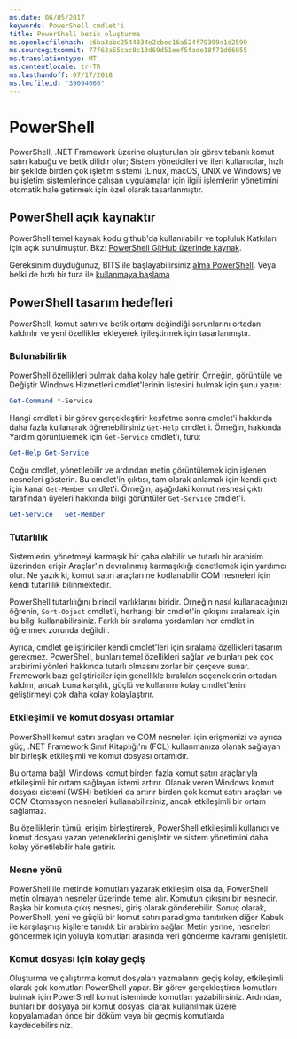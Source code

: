 ```yaml
---
ms.date: 06/05/2017
keywords: PowerShell cmdlet'i
title: PowerShell betik oluşturma
ms.openlocfilehash: c6ba3abc2544834e2cbec16a524f79399a1d2599
ms.sourcegitcommit: 77f62a55cac8c13d69d51eef5fade18f71d66955
ms.translationtype: MT
ms.contentlocale: tr-TR
ms.lasthandoff: 07/17/2018
ms.locfileid: "39094060"
---
```

# <a name="powershell"></a>PowerShell

PowerShell, .NET Framework üzerine oluşturulan bir görev tabanlı komut satırı kabuğu ve betik dilidir olur; Sistem yöneticileri ve ileri kullanıcılar, hızlı bir şekilde birden çok işletim sistemi (Linux, macOS, UNIX ve Windows) ve bu işletim sistemlerinde çalışan uygulamalar için ilgili işlemlerin yönetimini otomatik hale getirmek için özel olarak tasarlanmıştır.

## <a name="powershell-is-open-source"></a>PowerShell açık kaynaktır

PowerShell temel kaynak kodu github'da kullanılabilir ve topluluk Katkıları için açık sunulmuştur.
Bkz: [PowerShell GitHub üzerinde kaynak](https://github.com/powershell/powershell).

Gereksinim duyduğunuz, BITS ile başlayabilirsiniz [alma PowerShell](https://github.com/PowerShell/PowerShell#get-powershell).
Veya belki de hızlı bir tura ile [kullanmaya başlama](https://github.com/PowerShell/PowerShell/blob/master/docs/learning-powershell)

## <a name="powershell-design-goals"></a>PowerShell tasarım hedefleri
PowerShell, komut satırı ve betik ortamı değindiği sorunlarını ortadan kaldırılır ve yeni özellikler ekleyerek iyileştirmek için tasarlanmıştır.

### <a name="discoverability"></a>Bulunabilirlik
PowerShell özellikleri bulmak daha kolay hale getirir. Örneğin, görüntüle ve Değiştir Windows Hizmetleri cmdlet'lerinin listesini bulmak için şunu yazın:

```powershell
Get-Command *-Service
```

Hangi cmdlet'i bir görev gerçekleştirir keşfetme sonra cmdlet'i hakkında daha fazla kullanarak öğrenebilirsiniz `Get-Help` cmdlet'i.
Örneğin, hakkında Yardım görüntülemek için `Get-Service` cmdlet'i, türü:

```powershell
Get-Help Get-Service
```
Çoğu cmdlet, yönetilebilir ve ardından metin görüntülemek için işlenen nesneleri gösterin.
Bu cmdlet'in çıktısı, tam olarak anlamak için kendi çıktı için kanal `Get-Member` cmdlet'i.
Örneğin, aşağıdaki komut nesnesi çıktı tarafından üyeleri hakkında bilgi görüntüler `Get-Service` cmdlet'i.

```powershell
Get-Service | Get-Member
```

### <a name="consistency"></a>Tutarlılık
Sistemlerini yönetmeyi karmaşık bir çaba olabilir ve tutarlı bir arabirim üzerinden erişir Araçlar'ın devralınmış karmaşıklığı denetlemek için yardımcı olur.
Ne yazık ki, komut satırı araçları ne kodlanabilir COM nesneleri için kendi tutarlılık bilinmektedir.

PowerShell tutarlılığını birincil varlıklarını biridir.
Örneğin nasıl kullanacağınızı öğrenin, `Sort-Object` cmdlet'i, herhangi bir cmdlet'in çıkışını sıralamak için bu bilgi kullanabilirsiniz.
Farklı bir sıralama yordamları her cmdlet'in öğrenmek zorunda değildir.

Ayrıca, cmdlet geliştiriciler kendi cmdlet'leri için sıralama özellikleri tasarım gerekmez.
PowerShell, bunları temel özellikleri sağlar ve bunları pek çok arabirimi yönleri hakkında tutarlı olmasını zorlar bir çerçeve sunar.
Framework bazı geliştiriciler için genellikle bırakılan seçeneklerin ortadan kaldırır, ancak buna karşılık, güçlü ve kullanımı kolay cmdlet'lerini geliştirmeyi çok daha kolay kolaylaştırır.

### <a name="interactive-and-scripting-environments"></a>Etkileşimli ve komut dosyası ortamlar
PowerShell komut satırı araçları ve COM nesneleri için erişmenizi ve ayrıca güç, .NET Framework Sınıf Kitaplığı'nı (FCL) kullanmanıza olanak sağlayan bir birleşik etkileşimli ve komut dosyası ortamıdır.

Bu ortama bağlı Windows komut birden fazla komut satırı araçlarıyla etkileşimli bir ortam sağlayan istemi artırır.
Olanak veren Windows komut dosyası sistemi (WSH) betikleri da artırır birden çok komut satırı araçları ve COM Otomasyon nesneleri kullanabilirsiniz, ancak etkileşimli bir ortam sağlamaz.

Bu özelliklerin tümü, erişim birleştirerek, PowerShell etkileşimli kullanıcı ve komut dosyası yazan yeteneklerini genişletir ve sistem yönetimini daha kolay yönetilebilir hale getirir.

### <a name="object-orientation"></a>Nesne yönü
PowerShell ile metinde komutları yazarak etkileşim olsa da, PowerShell metin olmayan nesneler üzerinde temel alır.
Komutun çıkışını bir nesnedir.
Başka bir komuta çıkış nesnesi, giriş olarak gönderebilir.
Sonuç olarak, PowerShell, yeni ve güçlü bir komut satırı paradigma tanıtırken diğer Kabuk ile karşılaşmış kişilere tanıdık bir arabirim sağlar.
Metin yerine, nesneleri göndermek için yoluyla komutları arasında veri gönderme kavramı genişletir.

### <a name="easy-transition-to-scripting"></a>Komut dosyası için kolay geçiş
Oluşturma ve çalıştırma komut dosyaları yazmalarını geçiş kolay, etkileşimli olarak çok komutları PowerShell yapar.
Bir görev gerçekleştiren komutları bulmak için PowerShell komut isteminde komutları yazabilirsiniz.
Ardından, bunları bir dosyaya bir komut dosyası olarak kullanılmak üzere kopyalamadan önce bir döküm veya bir geçmiş komutlarda kaydedebilirsiniz.
